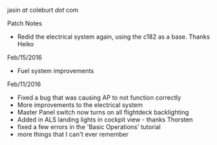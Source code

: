 jasin _at_ coleburt _dot_ com

Patch Notes
  * Redid the electrical system again, using the c182 as a base. Thanks Heiko

Feb/15/2016
  * Fuel system improvements
  
Feb/11/2016
  * Fixed a bug that was causing AP to not function correctly
  * More improvements to the electrical system
  * Master Panel switch now turns on all flightdeck backlighting
  * Added in ALS landing lights in cockpit view - thanks Thorsten
  * fixed a few errors in the 'Basic Operations' tutorial
  * more things that I can't ever remember
